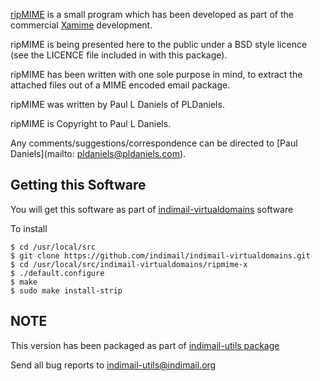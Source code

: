 [ripMIME](https://pldaniels.com/ripmime/) is a small program which has been developed as part of the commercial [Xamime](http://www.xamime.com) development.

ripMIME is being presented here to the public under a BSD style licence (see the LICENCE file included in with this package).

ripMIME has been written with one sole purpose in mind, to extract the attached files out of a MIME encoded email package.

ripMIME was written by Paul L Daniels of PLDaniels.

ripMIME is Copyright to Paul L Daniels.

Any comments/suggestions/correspondence can be directed to [Paul Daniels](mailto: pldaniels@pldaniels.com).

## Getting this Software

You will get this software as part of [indimail-virtualdomains](https://github.com/indimail/indimail-virtualdomains/tree/master/fortune-x) software

To install 

```
$ cd /usr/local/src
$ git clone https://github.com/indimail/indimail-virtualdomains.git
$ cd /usr/local/src/indimail-virtualdomains/ripmime-x
$ ./default.configure
$ make
$ sudo make install-strip
```

## NOTE

This version has been packaged as part of [indimail-utils package](https://github.com/indimail/indimail-virtualdomains)

Send all bug reports to indimail-utils@indimail.org 
